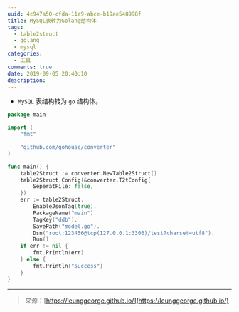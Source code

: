 ```yaml
---
uuid: 4c947a50-cfda-11e9-abce-b19ae548998f
title: MySQL表转为Golang结构体
tags:
  - table2struct
  - golang
  - mysql
categories:
  - 工具
comments: true
date: 2019-09-05 20:40:10
description:
---
```


- `MySQL` 表结构转为 `go` 结构体。

<!--more-->

```go
package main

import (
	"fmt"

	"github.com/gohouse/converter"
)

func main() {
	table2Struct := converter.NewTable2Struct()
	table2Struct.Config(&converter.T2tConfig{
		SeperatFile: false,
	})
	err := table2Struct.
		EnableJsonTag(true).
		PackageName("main").
		TagKey("ddb").
		SavePath("model.go").
		Dsn("root:123456@tcp(127.0.0.1:3306)/test?charset=utf8").
		Run()
	if err != nil {
		fmt.Println(err)
	} else {
		fmt.Println("success")
	}
}

```







---
<link rel="stylesheet" href="http://yandex.st/highlightjs/6.1/styles/default.min.css">
<script src="http://yandex.st/highlightjs/6.1/highlight.min.js"></script>
<script>
hljs.tabReplace = ' ';
hljs.initHighlightingOnLoad();
</script>

> 来源：[https://leunggeorge.github.io/](https://leunggeorge.github.io/)  
